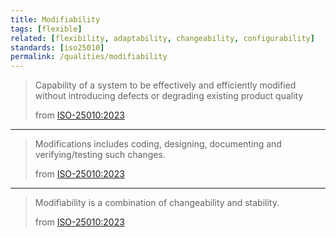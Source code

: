 ```yaml
---
title: Modifiability
tags: [flexible]
related: [flexibility, adaptability, changeability, configurability]
standards: [iso25010]
permalink: /qualities/modifiability
---
```


>Capability of a system to be effectively and efficiently modified without introducing defects or degrading existing product quality
>
>from [ISO-25010:2023](/references/#iso-25010-2023)

<hr class="with-no-margin"/>

>Modifications includes coding, designing, documenting and verifying/testing such changes.
>
>from [ISO-25010:2023](/references/#iso-25010-2023)

<hr class="with-no-margin"/>

>Modifiability is a combination of changeability and stability.
>
>from [ISO-25010:2023](/references/#iso-25010-2023)
